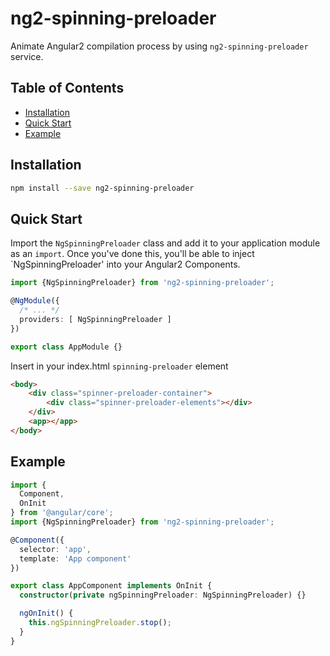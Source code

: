 # ng2-spinning-preloader

Animate Angular2 compilation process by using `ng2-spinning-preloader` service.

## Table of Contents

- [Installation](#installation)
- [Quick Start](#quick-start)
- [Example](#examples)

## Installation

```sh
npm install --save ng2-spinning-preloader
```

## Quick Start

Import the `NgSpinningPreloader` class and add it to your application module as an `import`. Once you've done this, you'll be able to inject `NgSpinningPreloader' into your Angular2 Components.

```typescript
import {NgSpinningPreloader} from 'ng2-spinning-preloader';

@NgModule({
  /* ... */
  providers: [ NgSpinningPreloader ]
})

export class AppModule {}
```
Insert in your index.html `spinning-preloader` element

```html
<body>
	<div class="spinner-preloader-container">
		<div class="spinner-preloader-elements"></div>
	</div>
	<app></app>
</body>
```

## Example
```typescript
import {
  Component,
  OnInit
} from '@angular/core';
import {NgSpinningPreloader} from 'ng2-spinning-preloader';

@Component({
  selector: 'app',
  template: 'App component'
})

export class AppComponent implements OnInit {
  constructor(private ngSpinningPreloader: NgSpinningPreloader) {}

  ngOnInit() {
    this.ngSpinningPreloader.stop();
  }
}
```